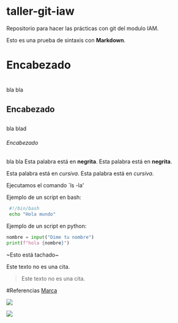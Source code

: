 # taller-git-iaw
Repositorio para hacer las prácticas con git del modulo IAM.

Esto es una prueba de sintaxis con **Markdown**.
# Encabezado <h1>
  bla bla
## Encabezado <h2>
bla blad
  ###### Encabezado <h6>
  bla bla
Esta palabra está en **negrita**.
Esta palabra está en __negrita__.
  
Esta palabra está en *cursiva*.
Esta palabra está en _cursiva_.

Ejecutamos el comando  `ls -la'

Ejemplo de un script en bash:
 ```bash
  #!/bin/bash
  echo "Hola mundo"
 ```
 Ejemplo de un script en python:
  ```python
  nombre = input("Dime tu nombre")
  print(f"hola {nombre}")
 ```
  
  
~Esto está tachado~

  
Este texto no es una cita.
>Este texto no es una cita.
  
 #Referencias
  [Marca](https://www.marca.com/)
  
 ![](https://www.adslzone.net/app/uploads-adslzone.net/2019/04/borrar-fondo-imagen.jpg)
  
 [![](https://www.adslzone.net/app/uploads-adslzone.net/2019/04/borrar-fondo-imagen.jpg)](https://www.marca.com/)

 
